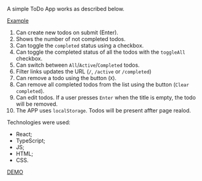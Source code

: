A simple ToDo App works as described below.

[Example](http://todomvc.com/examples/vanillajs/)

1. Can create new todos on submit (Enter).
2. Shows the number of not completed todos.
3. Can toggle the `completed` status using a checkbox.
4. Can toggle the completed status of all the todos with the `toggleAll` checkbox.
5. Can switch between `All`/`Active`/`Completed` todos.
6. Filter links updates the URL (`/`, `/active` or `/completed`)
7. Can remove a todo using the button (`X`).
8. Can remove all completed todos from the list using the button (`Clear completed`).
9. Can edit todos. If a user presses `Enter` when the title is empty, the todo will be removed.
10. The APP uses `localStorage`. Todos will be present affter page realod.

Technologies were used:
 - React;
 - TypeScript;
 - JS;
 - HTML;
 - CSS.

[DEMO](https://artem-hirzhev.github.io/todo-app/)
